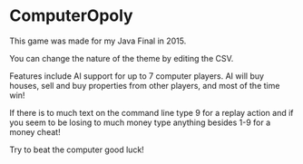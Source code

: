 # ComputerOpoly

This game was made for my Java Final in 2015.

You can change the nature of the theme by editing the CSV.

Features include AI support for up to 7 computer players. AI will buy houses, sell and buy properties from other players, and most of the time win!

If there is to much text on the command line type 9 for a replay action and if you seem to be losing to much money type anything besides 1-9 for a money cheat!

Try to beat the computer good luck!